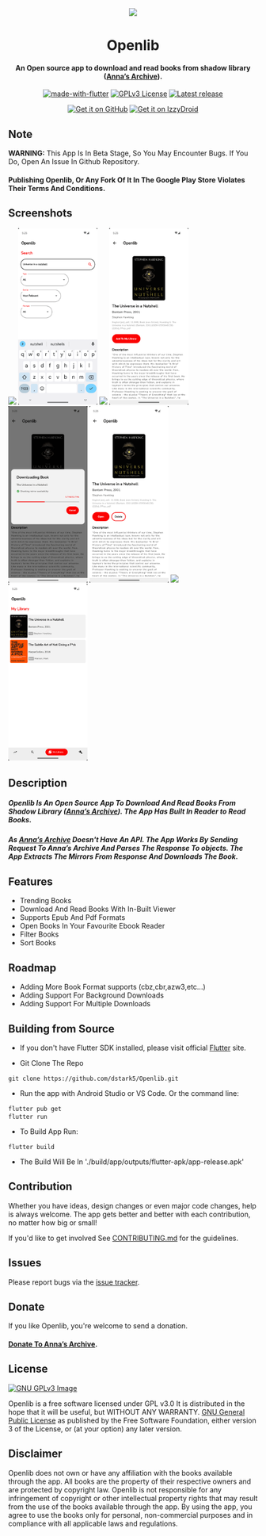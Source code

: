 <div align="center">

<img src="assets/icons/appIcon.png" width="150">

# Openlib

#### An Open source app to download and read books from shadow library ([Anna’s Archive](https://annas-archive.org/)).

[![made-with-flutter](https://img.shields.io/badge/Made%20with-Flutter-4361ee.svg?style=for-the-badge)](https://flutter.dev/) 
[![GPLv3 License](https://img.shields.io/badge/License-GPL%20v3-e63946.svg?style=for-the-badge)](https://opensource.org/licenses/) 
[![Latest release](https://img.shields.io/github/release/dstark5/Openlib.svg?style=for-the-badge)](https://github.com/dstark5/Openlib/releases)

 [<img src="github_releases.png"
     alt="Get it on GitHub"
     height="60">](https://github.com/dstark5/Openlib/releases) [<img src="https://gitlab.com/IzzyOnDroid/repo/-/raw/master/assets/IzzyOnDroid.png"
     alt="Get it on IzzyDroid"
     height="60">](https://android.izzysoft.de/repo/apk/com.app.openlib)
     
</div>

## Note

**WARNING:** This App Is In Beta Stage, So You May Encounter Bugs. If You Do, Open An Issue In Github Repository.

#### Publishing Openlib, Or Any Fork Of It In The Google Play Store Violates Their Terms And Conditions.

## Screenshots

[<img src="screenshots/Screenshot_1.png" width=160>](screenshots/Screenshot_1.png)
[<img src="screenshots/Screenshot_2.png" width=160>](screenshots/Screenshot_2.png)
[<img src="screenshots/Screenshot_3.png" width=160>](screenshots/Screenshot_3.png)
[<img src="screenshots/Screenshot_4.png" width=160>](screenshots/Screenshot_4.png)
[<img src="screenshots/Screenshot_5.png" width=160>](screenshots/Screenshot_5.png)
[<img src="screenshots/Screenshot_6.png" width=160>](screenshots/Screenshot_6.png)
[<img src="screenshots/Screenshot_7.png" width=160>](screenshots/Screenshot_7.png)
[<img src="screenshots/Screenshot_8.png" width=160>](screenshots/Screenshot_8.png)

## Description

##### Openlib Is An Open Source App To Download And Read Books From Shadow Library ([Anna’s Archive](https://annas-archive.org/)). The App Has Built In Reader to Read Books.

##### As [Anna’s Archive](https://annas-archive.org/) Doesn't Have An API. The App Works By Sending Request To Anna’s Archive And Parses The Response To objects. The App Extracts The Mirrors From Response And Downloads The Book.

## Features

- Trending Books
- Download And Read Books With In-Built Viewer
- Supports Epub And Pdf Formats
- Open Books In Your Favourite Ebook Reader
- Filter Books
- Sort Books


## Roadmap

- Adding More Book Format supports (cbz,cbr,azw3,etc...)
- Adding Support For Background Downloads
- Adding Support For Multiple Downloads

## Building from Source

- If you don't have Flutter SDK installed, please visit official [Flutter](https://flutter.dev) site.

- Git Clone The Repo

```
git clone https://github.com/dstark5/Openlib.git
```

- Run the app with Android Studio or VS Code. Or the command line:

```
flutter pub get
flutter run
```

- To Build App Run:
```
flutter build
```
- The Build Will Be In './build/app/outputs/flutter-apk/app-release.apk'

## Contribution

Whether you have ideas, design changes or even major code changes, help is always welcome. The app gets better and better with each contribution, no matter how big or small!

If you'd like to get involved See [CONTRIBUTING.md](./CONTRIBUTING.md) for the guidelines.

## Issues

Please report bugs via the [issue tracker](https://github.com/dstark5/Openlib/issues).

## Donate

If you like Openlib, you're welcome to send a donation.

#### [Donate To Anna’s Archive](https://annas-archive.org/donate?tier=1).

## License

[![GNU GPLv3 Image](https://www.gnu.org/graphics/gplv3-127x51.png)](https://www.gnu.org/licenses/gpl-3.0.en.html)  

Openlib is a free software licensed under GPL v3.0 It is distributed in the hope that it will be useful, but WITHOUT ANY WARRANTY. [GNU General Public License](https://www.gnu.org/licenses/gpl.html) as published by the Free Software Foundation, either version 3 of the License, or (at your option) any later version.

## Disclaimer

Openlib does not own or have any affiliation with the books available through the app. All books are the property of their respective owners and are protected by copyright law. Openlib is not responsible for any infringement of copyright or other intellectual property rights that may result from the use of the books available through the app. By using the app, you agree to use the books only for personal, non-commercial purposes and in compliance with all applicable laws and regulations.
